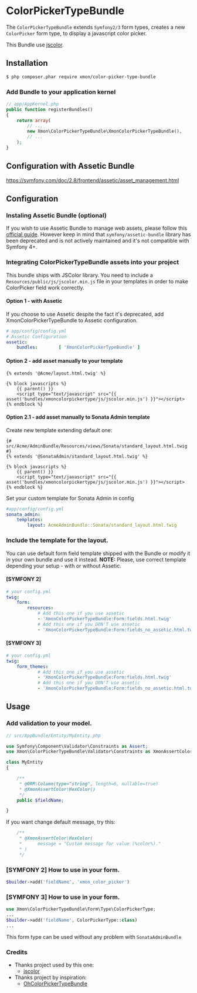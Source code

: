 ColorPickerTypeBundle
==============================

The ``ColorPickerTypeBundle`` extends ``Symfony2/3`` form types, 
creates a new  ``ColorPicker`` form type, to display a javascript color picker.

This Bundle use [jscolor](http://jscolor.com/).

## Installation

```sh
$ php composer.phar require xmon/color-picker-type-bundle
```

### Add Bundle to your application kernel
```php
// app/AppKernel.php
public function registerBundles()
{
    return array(
        // ...
        new Xmon\ColorPickerTypeBundle\XmonColorPickerTypeBundle(),
        // ...
    );
}
```
## Configuration with Assetic Bundle
https://symfony.com/doc/2.8/frontend/assetic/asset_management.html

## Configuration

### Instaling Assetic Bundle (optional)
If you wish to use Assetic Bundle to manage web assets, please follow this [official guide](https://symfony.com/doc/3.4/frontend/assetic/asset_management.html). However keep in mind that `symfony/assetic-bundle` library has been deprecated and is not actively maintained and it's not compatible with Symfony 4+.

### Integrating ColorPickerTypeBundle assets into your project
This bundle ships with JSColor library. You need to include a `Resources/public/js/jscolor.min.js` file in your templates in order to make ColorPicker field work correctly. 

#### Option 1 - with Assetic
If you choose to use Assetic despite the fact it's deprecated, add XmonColorPickerTypeBundle to Assetic configuration.
```yml
# app/config/config.yml
# Assetic Configuration
assetic:
    bundles:        [ 'XmonColorPickerTypeBundle' ]
```

#### Option 2 - add asset manually to your template
```twig
{% extends '@Acme/layout.html.twig' %}

{% block javascripts %}
    {{ parent() }}
    <script type="text/javascript" src="{{ asset('bundles/xmoncolorpickertype/js/jscolor.min.js') }}"></script>
{% endblock %}
```

#### Option 2.1 - add asset manually to Sonata Admin template
Create new template extending default one:
```twig
{# src/Acme/AdminBundle/Resources/views/Sonata/standard_layout.html.twig #}
{% extends '@SonataAdmin/standard_layout.html.twig' %}

{% block javascripts %}
    {{ parent() }}
    <script type="text/javascript" src="{{ asset('bundles/xmoncolorpickertype/js/jscolor.min.js') }}"></script>
{% endblock %}
```

Set your custom template for Sonata Admin in config

```yml
#app/config/config.yml
sonata_admin:
    templates:
        layout: AcmeAdminBundle::Sonata/standard_layout.html.twig
```

### Include the template for the layout.
You can use default form field template shipped with the Bundle or modify it in your own bundle and use it instead.
**NOTE:** Please, use correct template depending your setup - with or without Assetic.

#### [SYMFONY 2]
```yml
# your config.yml
twig:
    form:
        resources:
            # Add this one if you use assetic
            - 'XmonColorPickerTypeBundle:Form:fields.html.twig'
            # Add this one if you DON'T use assetic
            - 'XmonColorPickerTypeBundle:Form:fields_no_assetic.html.twig'
```

#### [SYMFONY 3]

```yml
# your config.yml
twig:
    form_themes:
            # Add this one if you use assetic
            - 'XmonColorPickerTypeBundle:Form:fields.html.twig'
            # Add this one if you DON'T use assetic
            - 'XmonColorPickerTypeBundle:Form:fields_no_assetic.html.twig'
```

## Usage

### Add validation to your model. 

```php
// src/AppBundle/Entity/MyEntity.php

use Symfony\Component\Validator\Constraints as Assert;
use Xmon\ColorPickerTypeBundle\Validator\Constraints as XmonAssertColor;

class MyEntity
{

    /**
     * @ORM\Column(type="string", length=6, nullable=true)
     * @XmonAssertColor\HexColor()
     */
    public $fieldName;

}
```

If you want change default message, try this:
```php
    /**
     * @XmonAssertColor\HexColor(
     *      message = "Custom message for value (%color%)."
     * )
     */
```

### [SYMFONY 2] How to use in your form. 

```php
$builder->add('fieldName', 'xmon_color_picker')
```

### [SYMFONY 3] How to use in your form. 

```php
use Xmon\ColorPickerTypeBundle\Form\Type\ColorPickerType;
...
$builder->add('fieldName', ColorPickerType::class)
...
```

This form type can be used without any problem with ``SonataAdminBundle``

### Credits

 - Thanks project used by this one:
	 - [jscolor](http://jscolor.com/)
 - Thanks project by inspiration:
	 - [OhColorPickerTypeBundle](https://github.com/ollieLtd/OhColorPickerTypeBundle)
